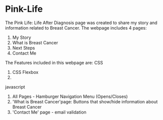 # Pink-Life

The Pink Life: Life After Diagnosis page was created to share my story and information related to Breast Cancer. The webpage includes 4 pages: 
1. My Story
2. What is Breast Cancer
3. Next Steps
4. Contact Me

The Features included in this webpage are: 
CSS
1. CSS Flexbox
2. 

javascript 
1. All Pages - Hamburger Navigation Menu (Opens/Closes)
2. 'What is Breast Cancer'page: Buttons that show/hide information about Breast Cancer
3. 'Contact Me' page - email validation